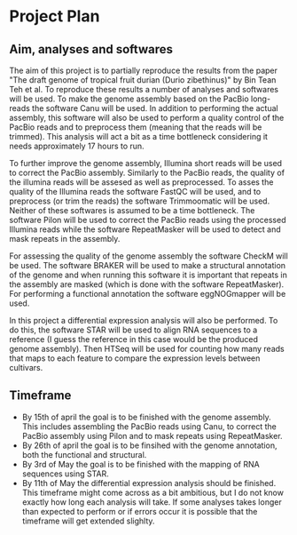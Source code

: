 # Project Plan
## Aim, analyses and softwares
The aim of this project is to partially reproduce the results from the paper "The draft genome of tropical fruit durian (Durio zibethinus)" by Bin Tean Teh et al. To reproduce these results a number of analyses and softwares will be used. To make the genome assembly based on the PacBio long-reads the software Canu will be used. In addition to performing the actual assembly, this software will also be used to perform a quality control of the PacBio reads and to preprocess them (meaning that the reads will be trimmed). This analysis will act a bit as a time bottleneck considering it needs approximately 17 hours to run. 

To further improve the genome assembly, Illumina short reads will be used to correct the PacBio assembly. Similarly to the PacBio reads, the quality of the illumina reads will be assesed as well as preprocessed. To asses the quality of the Illumina reads the software FastQC will be used, and to preprocess (or trim the reads) the software Trimmoomatic will be used. Neither of these softwares is assumed to be a time bottleneck. The software Pilon will be used to correct the PacBio reads using the processed Illumina reads while the software RepeatMasker will be used to detect and mask repeats in the assembly. 

For assessing the quality of the genome assembly the software CheckM will be used. The software BRAKER will be used to make a structural annotation of the genome and when running this software it is important that repeats in the assembly are masked (which is done with the software RepeatMasker). For performing a functional annotation the software eggNOGmapper will be used.   

In this project a differential expression analysis will also be performed. To do this, the software STAR will be used to align RNA sequences to a reference (I guess the reference in this case would be the produced genome assembly). Then HTSeq will be used for counting how many reads that maps to each feature to compare the expression levels between cultivars. 
## Timeframe
* By 15th of april the goal is to be finished with the genome assembly. This includes assembling the PacBio reads using Canu, to correct the PacBio assembly using Pilon and to mask repeats using RepeatMasker. 
* By 26th of april the goal is to be finsihed with the genome annotation, both the functional and structural. 
* By 3rd of May the goal is to be finished with the mapping of RNA sequences using STAR.
* By 11th of May the differential expression analysis should be finished.
This timeframe might come across as a bit ambitious, but I do not know exactly how long each analysis will take. If some analyses takes longer than expected to perform or if errors occur it is possible that the timeframe will get extended slighlty. 
